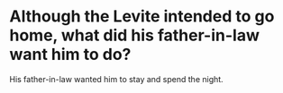 # Although the Levite intended to go home, what did his father-in-law want him to do?

His father-in-law wanted him to stay and spend the night.
